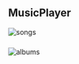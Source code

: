 ## MusicPlayer
![songs](https://user-images.githubusercontent.com/25784574/87036114-e5e3b600-c21c-11ea-9606-73d6ee4f3672.gif)
###
![albums](https://user-images.githubusercontent.com/25784574/87036125-e9773d00-c21c-11ea-9df0-2713c35f4ec6.gif)
